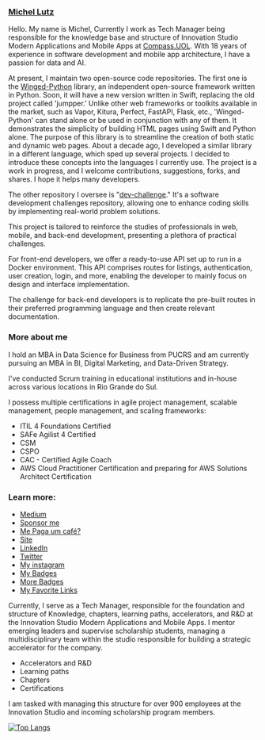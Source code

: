 ### [Michel Lutz](https://micheltlutz.me)

Hello. My name is Michel, Currently I work as Tech Manager being responsible for the knowledge base and structure of Innovation Studio Modern Applications and Mobile Apps at [Compass.UOL](https://compass.uol).
With 18 years of experience in software development and mobile app architecture, I have a passion for data and AI.


At present, I maintain two open-source code repositories. The first one is the [Winged-Python](https://github.com/micheltlutz/Winged-Python) library, an independent open-source framework written in Python. Soon, it will have a new version written in Swift, replacing the old project called 'jumpper.' Unlike other web frameworks or toolkits available in the market, such as Vapor, Kitura, Perfect, FastAPI, Flask, etc., 'Winged-Python' can stand alone or be used in conjunction with any of them. It demonstrates the simplicity of building HTML pages using Swift and Python alone. The purpose of this library is to streamline the creation of both static and dynamic web pages. About a decade ago, I developed a similar library in a different language, which sped up several projects. I decided to introduce these concepts into the languages I currently use. The project is a work in progress, and I welcome contributions, suggestions, forks, and shares. I hope it helps many developers.

The other repository I oversee is "[dev-challenge](https://github.com/micheltlutz/dev-challenge)." It's a software development challenges repository, allowing one to enhance coding skills by implementing real-world problem solutions.

This project is tailored to reinforce the studies of professionals in web, mobile, and back-end development, presenting a plethora of practical challenges.

For front-end developers, we offer a ready-to-use API set up to run in a Docker environment. This API comprises routes for listings, authentication, user creation, login, and more, enabling the developer to mainly focus on design and interface implementation.

The challenge for back-end developers is to replicate the pre-built routes in their preferred programming language and then create relevant documentation.

### More about me

I hold an MBA in Data Science for Business from PUCRS and am currently pursuing an MBA in BI, Digital Marketing, and Data-Driven Strategy.

I've conducted Scrum training in educational institutions and in-house across various locations in Rio Grande do Sul.

I possess multiple certifications in agile project management, scalable management, people management, and scaling frameworks:

- ITIL 4 Foundations Certified
- SAFe Agilist 4 Certified
- CSM
- CSPO
- CAC - Certified Agile Coach
- AWS Cloud Practitioner Certification and preparing for AWS Solutions Architect Certification

### Learn more:

- [Medium](https://micheltlutz.medium.com)
- [Sponsor me](https://github.com/sponsors/micheltlutz)
- [Me Paga um café?](https://mepagaumcafe.com.br/micheltlutz/)
- [Site](https://www.michellutz.me/)
- [LinkedIn](https://www.linkedin.com/in/michellutz/)
- [Twitter](https://twitter.com/micheltlutz)
- [My instagram](https://www.instagram.com/micheltlutzphoto/)
- [My Badges](https://www.credly.com/users/michel-lutz/badges)
- [More Badges](https://brasilopenbadge.com.br/pages/profile/michel-anderson-lutz-teixeira)
- [My Favorite Links](https://github.com/micheltlutz/favorite-links)

Currently, I serve as a Tech Manager, responsible for the foundation and structure of Knowledge, chapters, learning paths, accelerators, and R&D at the Innovation Studio Modern Applications and Mobile Apps. I mentor emerging leaders and supervise scholarship students, managing a multidisciplinary team within the studio responsible for building a strategic accelerator for the company.

- Accelerators and R&D
- Learning paths
- Chapters
- Certifications

I am tasked with managing this structure for over 900 employees at the Innovation Studio and incoming scholarship program members.



[![Top Langs](https://github-readme-stats.vercel.app/api/top-langs/?username=micheltlutz&layout=compact&theme=react)](https://github.com/micheltlutz/github-readme-stats)
